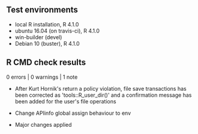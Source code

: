 ## Test environments
* local R installation, R 4.1.0
* ubuntu 16.04 (on travis-ci), R 4.1.0
* win-builder (devel)
* Debian 10 (buster), R 4.1.0

## R CMD check results

0 errors | 0 warnings | 1 note

* After Kurt Hornik's return a policy violation, file save transactions has been corrected as 'tools::R_user_dir()' and a confirmation message has been added for the user's file operations

* Change APIinfo global assign behaviour to env

* Major changes applied
